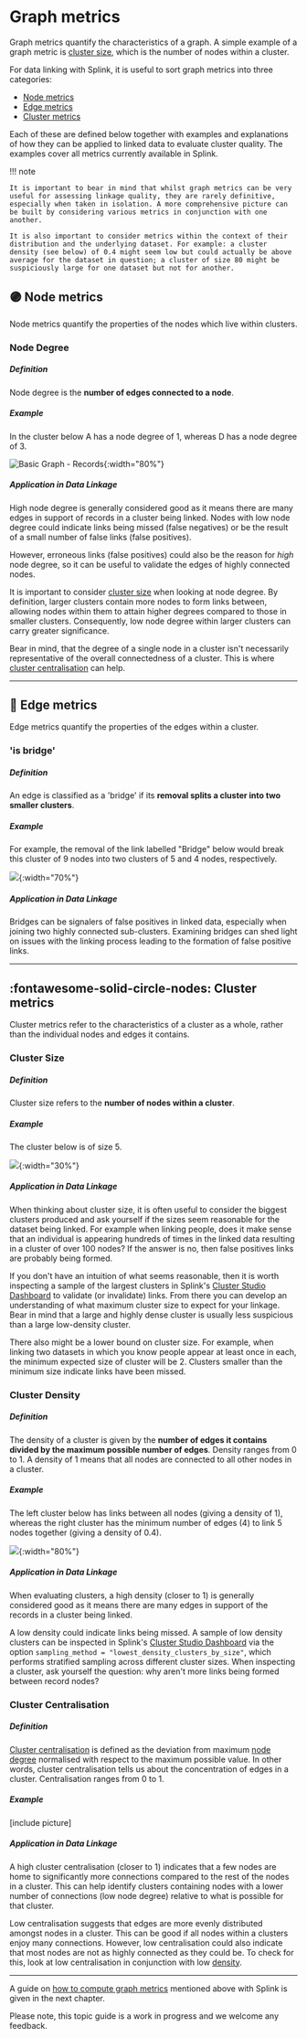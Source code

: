 # Graph metrics

Graph metrics quantify the characteristics of a graph. A simple example of a graph metric is [cluster size](#cluster-size), which is the number of nodes within a cluster.

For data linking with Splink, it is useful to sort graph metrics into three categories:

* [Node metrics](#node-metrics)
* [Edge metrics](#edge-metrics)
* [Cluster metrics](#cluster-metrics)

Each of these are defined below together with examples and explanations of how they can be applied to linked data to evaluate cluster quality. The examples cover all metrics currently available in Splink.

!!! note

    It is important to bear in mind that whilst graph metrics can be very useful for assessing linkage quality, they are rarely definitive, especially when taken in isolation. A more comprehensive picture can be built by considering various metrics in conjunction with one another.

    It is also important to consider metrics within the context of their distribution and the underlying dataset. For example: a cluster density (see below) of 0.4 might seem low but could actually be above average for the dataset in question; a cluster of size 80 might be suspiciously large for one dataset but not for another.


## :purple_circle: Node metrics

Node metrics quantify the properties of the nodes which live within clusters.

### Node Degree

##### Definition

Node degree is the **number of edges connected to a node**.

##### Example

In the cluster below A has a node degree of 1, whereas D has a node degree of 3.

![Basic Graph - Records](../../../img/clusters/basic_graph_records.drawio.png){:width="80%"}

##### Application in Data Linkage

High node degree is generally considered good as it means there are many edges in support of records in a cluster being linked. Nodes with low node degree could indicate links being missed (false negatives) or be the result of a small number of false links (false positives).

However, erroneous links (false positives) could also be the reason for _high_ node degree, so it can be useful to validate the edges of highly connected nodes.

It is important to consider [cluster size](#cluster-size) when looking at node degree. By definition, larger clusters contain more nodes to form links between, allowing nodes within them to attain higher degrees compared to those in smaller clusters. Consequently, low node degree within larger clusters can carry greater significance.

Bear in mind, that the degree of a single node in a cluster isn't necessarily representative of the overall connectedness of a cluster. This is where [cluster centralisation](#cluster-centralisation) can help.

<hr>

## :link: Edge metrics

Edge metrics quantify the properties of the edges within a cluster. 

### 'is bridge'

##### Definition

An edge is classified as a 'bridge' if its **removal splits a cluster into two smaller clusters**.

##### Example

For example, the removal of the link labelled "Bridge" below would break this cluster of 9 nodes into two clusters of 5 and 4 nodes, respectively.

![](../../../img/clusters/is_bridge.drawio.png){:width="70%"}

##### Application in Data Linkage

Bridges can be signalers of false positives in linked data, especially when joining two highly connected sub-clusters. Examining bridges can shed light on issues with the linking process leading to the formation of false positive links.

<hr>

## :fontawesome-solid-circle-nodes: Cluster metrics

Cluster metrics refer to the characteristics of a cluster as a whole, rather than the individual nodes and edges it contains.

### Cluster Size

##### Definition

Cluster size refers to the **number of nodes within a cluster**.

##### Example

The cluster below is of size 5.

![](../../../img/clusters/cluster_size.drawio.png){:width="30%"}

##### Application in Data Linkage

When thinking about cluster size, it is often useful to consider the biggest clusters produced and ask yourself if the sizes seem reasonable for the dataset being linked. For example when linking people, does it make sense that an individual is appearing hundreds of times in the linked data resulting in a cluster of over 100 nodes? If the answer is no, then false positives links are probably being formed.

If you don't have an intuition of what seems reasonable, then it is worth inspecting a sample of the largest clusters in Splink's [Cluster Studio Dashboard](../../../charts/cluster_studio_dashboard.ipynb) to validate (or invalidate) links. From there you can develop an understanding of what maximum cluster size to expect for your linkage. Bear in mind that a large and highly dense cluster is usually less suspicious than a large low-density cluster.

There also might be a lower bound on cluster size. For example, when linking two datasets in which you know people appear at least once in each, the minimum expected size of cluster will be 2. Clusters smaller than the minimum size indicate links have been missed.

### Cluster Density

##### Definition

The density of a cluster is given by the **number of edges it contains divided by the maximum possible number of edges**. Density ranges from 0 to 1. A density of 1 means that all nodes are connected to all other nodes in a cluster.

##### Example

The left cluster below has links between all nodes (giving a density of 1), whereas the right cluster has the minimum number of edges (4) to link 5 nodes together (giving a density of 0.4).

![](../../../img/clusters/cluster_density.drawio.png){:width="80%"}

##### Application in Data Linkage

When evaluating clusters, a high density (closer to 1) is generally considered good as it means there are many edges in support of the records in a cluster being linked.

A low density could indicate links being missed. A sample of low density clusters can be inspected in Splink's [Cluster Studio Dashboard](../../../charts/cluster_studio_dashboard.ipynb) via the option `sampling_method = "lowest_density_clusters_by_size"`, which performs stratified sampling across different cluster sizes. When inspecting a cluster, ask yourself the question: why aren't more links being formed between record nodes?


### Cluster Centralisation

##### Definition

[Cluster centralisation](https://en.wikipedia.org/wiki/Centrality#Degree_centrality) is defined as the deviation from maximum [node degree](#node-degree) normalised with respect to the maximum possible value. In other words, cluster centralisation tells us about the concentration of edges in a cluster. Centralisation ranges from 0 to 1.

##### Example

[include picture]


##### Application in Data Linkage

A high cluster centralisation (closer to 1) indicates that a few nodes are home to significantly more connections compared to the rest of the nodes in a cluster. This can help identify clusters containing nodes with a lower number of connections (low node degree) relative to what is possible for that cluster.

Low centralisation suggests that edges are more evenly distributed amongst nodes in a cluster. This can be good if all nodes within a clusters enjoy many connections. However, low centralisation could also indicate that most nodes are not as highly connected as they could be. To check for this, look at low centralisation in conjunction with low [density](#cluster-density).

<hr>

A guide on [how to compute graph metrics](./how_to_compute_metrics.ipynb) mentioned above with Splink is given in the next chapter.

Please note, this topic guide is a work in progress and we welcome any feedback.
